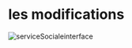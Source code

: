 # les modifications 

![serviceSocialeinterface](file:///C:/Users/user/Downloads/sprints/Sprint%20Review%20_%20Sprint2.png)
